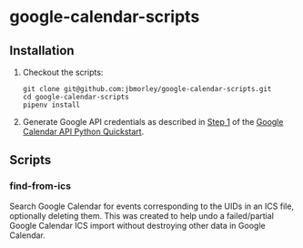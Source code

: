# google-calendar-scripts

## Installation

1. Checkout the scripts:

   ```
   git clone git@github.com:jbmorley/google-calendar-scripts.git
   cd google-calendar-scripts
   pipenv install
   ```

2. Generate Google API credentials as described in [Step 1](https://developers.google.com/calendar/quickstart/python#step_1_turn_on_the) of the [Google Calendar API Python Quickstart](https://developers.google.com/calendar/quickstart/python).

## Scripts

### find-from-ics

Search Google Calendar for events corresponding to the UIDs in an ICS file, optionally deleting them. This was created to help undo a failed/partial Google Calendar ICS import without destroying other data in Google Calendar.
